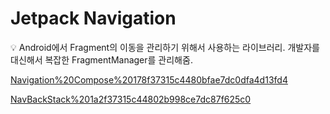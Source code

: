 # Jetpack Navigation

<aside>
💡 Android에서 Fragment의 이동을 관리하기 위해서 사용하는 라이브러리.
개발자를 대신해서 복잡한 FragmentManager를 관리해줌.

</aside>

[Navigation%20Compose%20178f37315c4480bfae7dc0dfa4d13fd4](Navigation%20Compose%20178f37315c4480bfae7dc0dfa4d13fd4)

[NavBackStack%201a2f37315c44802b998ce7dc87f625c0](NavBackStack%201a2f37315c44802b998ce7dc87f625c0)
